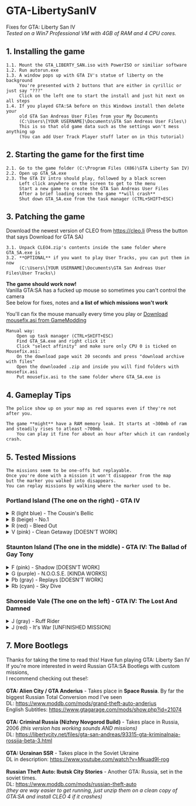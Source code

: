 # GTA-LibertySanIV
Fixes for GTA: Liberty San IV <br>
*Tested on a Win7 Professional VM with 4GB of RAM and 4 CPU cores.* <br>

## 1. Installing the game
```
1.1. Mount the GTA_LIBERTY_SAN.iso with PowerISO or similiar software
1.2. Run autorun.exe
1.3. A window pops up with GTA IV's statue of liberty on the background
     You're presented with 2 buttons that are either in cyrillic or just say "???"
     Click on the left one to start the install and just hit next on all steps
1.4. If you played GTA:SA before on this Windows install then delete your
     old GTA San Andreas User Files from your My Documents
     (C:\Users\[YOUR USERNAME]\Documents\GTA San Andreas User Files\)
     This is so that old game data such as the settings won't mess anything up
     (You can add User Track Player stuff later on in this tutorial)
```

## 2. Starting the game for the first time
```
2.1. Go to the game folder (C:\Program Files (X86)\GTA Liberty San IV)
2.2. Open up GTA_SA.exe
2.3. The GTA IV intro should play, followed by a black screen
     Left click anywhere on the screen to get to the menu
     Start a new game to create the GTA San Andreas User Files
     After a brief loading screen the game **will crash**
     Shut down GTA_SA.exe from the task manager (CTRL+SHIFT+ESC)
```

## 3. Patching the game
Download the newest version of CLEO from https://cleo.li
(Press the button that says Download for GTA SA)
```
3.1. Unpack CLEO4.zip's contents inside the same folder where GTA_SA.exe is
3.2. **OPTIONAL** if you want to play User Tracks, you can put them in now
     (C:\Users\[YOUR USERNAME]\Documents\GTA San Andreas User Files\User Tracks\)
```

**The game should work now!** <br>
Vanilla GTA:SA has a fucked up mouse so sometimes you can't control the camera <br>
See below for fixes, notes and **a list of which missions won't work** <br>

You'll can fix the mouse manually every time you play or [Download mousefix.asi from GameModding](https://gamemodding.com/en/gta-san-andreas/others/26842-mouse-fix.html)
```
Manual way:
    Open up task manager (CTRL+SHIFT+ESC)
    Find GTA_SA.exe and right click it
    Click "select affinity" and make sure only CPU 0 is ticked on
Mousefix.asi:
    On the download page wait 20 seconds and press "download archive with files"
    Open the downloaded .zip and inside you will find folders with mousefix.asi
    Put mousefix.asi to the same folder where GTA_SA.exe is
```

## 4. Gameplay Tips
```
The police show up on your map as red squares even if they're not after you.

The game **might** have a RAM memory leak. It starts at ~300mb of ram and steadily rises to atleast ~700mb.
    You can play it fine for about an hour after which it can randomly crash.
```

## 5. Tested Missions
```
The missions seem to be one-offs but replayable.
Once you're done with a mission it won't disappear from the map
but the marker you walked into disappears.
You can replay missions by walking where the marker used to be.
```
### Portland Island (The one on the right) - GTA IV
<details><summary>R (light blue) - The Cousin's Bellic</summary>
  <pre>
    Drive Roman from the harbor to the GTA 3 safehouse
  </pre>
</details>
<details><summary>B (beige) - No.1</summary>
  <pre>
    Take Brucie racing on Staunton Island
  </pre>
</details>
<details><summary>R (red) - Bleed Out</summary>
  <pre>
    Save Roman from the Albanians at the basketball court
  </pre>
</details>
<details><summary>V (pink) - Clean Getaway [DOESN'T WORK]</summary>
  <pre>
    Crashes immediately after loading
  </pre>
</details>

### Staunton Island (The one in the middle) - GTA IV: The Ballad of Gay Tony
<details><summary>F (pink) - Shadow [DOESN'T WORK]</summary>
  <pre>
  Crashes immediately after loading
  </pre>
</details>
<details><summary>G (purple) - N.O.O.S.E. [KINDA WORKS]</summary>
  <pre>
    Get the "APC" tank
    Warning: The guards ath the APC _WILL_ fuck you up.
    No cops cheat (AEZAKMI), health cheat (HESOYAM) and guns (PROFESSIONALSKIT) very recommended.
    I counted about 8/9 of them outside of the gate and another 8 inside.
    They don't seem to move so you can just snipe them from a safe distance (they can wallbang you through the warehouse)
    The first part of the mission works fine but in the second part you need to drive the APC to the airport where the game will crash.
  </pre>
</details>
<details><summary>Pb (gray) - Replays [DOESN'T WORK]</summary>
  <pre>
    One of the few missions with cutscenes and dialog.
    You're told to "Faind the kane" and "Faind the gands" - crashes at the second checkpoint.
  </pre>
</details>
<details><summary>Rb (cyan) - Sky Dive</summary>
  <pre>
  Skydive to a tall building and kill everyone on the top
  All enemies start firing immediately so the health cheat (HESOYAM) and guns (PROFESSIONALSKIT) very recommended.
  The enemies can't move so just land behind the little shack on the west side of the roof and snipe everyone one by one.
  </pre>
</details>

### Shoreside Vale (The one on the left) - GTA IV: The Lost And Damned
<details><summary>J (gray) - Ruff Rider</summary>
  <pre>
  The mission from GTA:SA where you steal a truck with Cesar
  </pre>
</details>
<details><summary>J (red) - It's War [UNFINISHED MISSION]</summary>
  <pre>
  Drive to a drug deal, escape before they kill you and drive back to Portland Island
  (the checkpoint at Portland Island is broken so this mission is uncompletable)
  </pre>
</details>

## 7. More Bootlegs
Thanks for taking the time to read this! Have fun playing GTA: Liberty San IV<br>
If you're more interested in weird Russian GTA:SA Bootlegs with custom missions,<br>
I recommend checking out these!:<br>
<br>
**GTA: Alien City / GTA Anderius** - Takes place in **Space Russia**. By far the biggest Russian Total Conversion mod I've seen <br>
DL: https://www.moddb.com/mods/grand-theft-auto-anderius <br>
English Subtitles: https://www.gtagarage.com/mods/show.php?id=21074 <br>
<br>
**GTA: Criminal Russia (Nizhny Novgorod Build)** - Takes place in Russia, 2006 *(this version has working sounds AND missions)* <br>
DL: https://libertycity.net/files/gta-san-andreas/93315-gta-kriminalnaja-rossija-beta-3.html <br>
<br>
**GTA: Ucrainan SSR** - Takes place in the Soviet Ukraine <br>
DL in description: https://www.youtube.com/watch?v=Mkuad9l-rog <br>
<br>
**Russian Theft Auto: Ibutsk City Stories** - Another GTA: Russia, set in the soviet times. <br>
DL: https://www.moddb.com/mods/russian-theft-auto <br>
*(they are way easier to get running, just unzip them on a clean copy of GTA:SA and install CLEO 4 if it crashes)*
